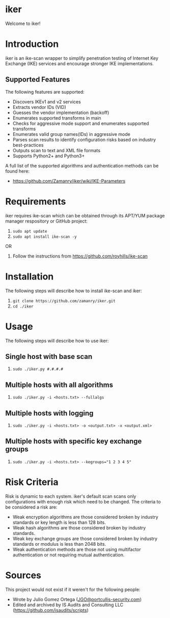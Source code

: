 # iker
Welcome to iker!

# Introduction
iker is an ike-scan wrapper to simplify penetration testing of Internet Key Exchange (IKE) services and encourage stronger IKE implementations.
## Supported Features
The following features are supported:
* Discovers IKEv1 and v2 services
* Extracts vendor IDs (VID)
* Guesses the vendor implementation (backoff)
* Enumerates supported transforms in main
* Checks for aggressive mode support and enumerates supported transforms
* Enumerates valid group names(IDs) in aggressive mode
* Parses scan results to identify configuration risks based on industry best-practices
* Outputs scan to text and XML file formats
* Supports Python2+ and Python3+

A full list of the supported algorithms and authentication methods can be found here:
* https://github.com/Zamanry/iker/wiki/IKE-Parameters
# Requirements
iker requires ike-scan which can be obtained through its APT/YUM package manager respository or GitHub project:
1. `sudo apt update`
2. `sudo apt install ike-scan -y`

OR

1. Follow the instructions from https://github.com/royhills/ike-scan
# Installation
The following steps will describe how to install ike-scan and iker:
1. `git clone https://github.com/zamanry/iker.git`
2. `cd ./iker`
# Usage
The following steps will describe how to use iker:
## Single host with base scan
1. `sudo ./iker.py #.#.#.#`
## Multiple hosts with all algorithms
1. `sudo ./iker.py -i <hosts.txt> --fullalgs`
## Multiple hosts with logging
1. `sudo ./iker.py -i <hosts.txt> -o <output.txt> -x <output.xml>`
## Multiple hosts with specific key exchange groups
1. `sudo ./iker.py -i <hosts.txt> --kegroups="1 2 3 4 5"`
# Risk Criteria
Risk is dynamic to each system. iker's default scan scans only configurations with enough risk which need to be changed. The criteria to be considered a risk are:
* Weak encryption algorithms are those considered broken by industry standards or key length is less than 128 bits.
* Weak hash algorithms are those considered broken by industry standards.
* Weak key exchange groups are those considered broken by industry standards or modulus is less than 2048 bits.
* Weak authentication methods are those not using multifactor authentication or not requiring mutual authentication.
# Sources
This project would not exist if it weren't for the following people:
* Wrote by Julio Gomez Ortega (JGO@portcullis-security.com)
* Edited and archived by IS Audits and Consulting LLC (https://github.com/isaudits/scripts)

